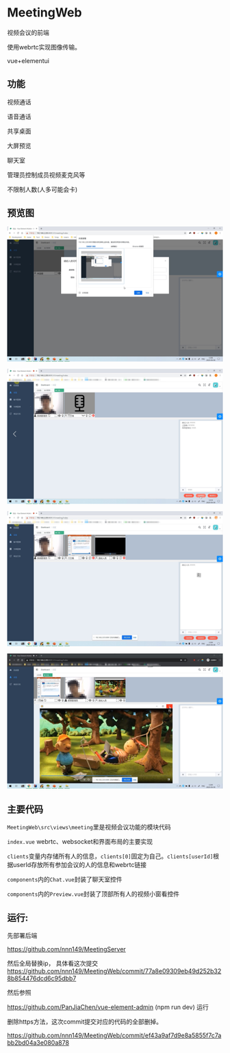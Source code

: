 # MeetingWeb
视频会议的前端

使用webrtc实现图像传输。

vue+elementui



## 功能
视频通话

语音通话

共享桌面

大屏预览

聊天室

管理员控制成员视频麦克风等

不限制人数(人多可能会卡)



## 预览图

![](image/1.jpg)

![2](image/2.jpg)

![3](image/3.jpg)

![4](image/4.jpg)

## 主要代码

`MeetingWeb\src\views\meeting`里是视频会议功能的模块代码

`index.vue` webrtc、websocket和界面布局的主要实现

​    `clients`变量内存储所有人的信息，`clients[0]`固定为自己。`clients[userId]`根据userId存放所有参加会议的人的信息和webrtc链接

`components`内的`Chat.vue`封装了聊天室控件

`components`内的`Preview.vue`封装了顶部所有人的视频小窗看控件



## 运行: 

先部署后端

https://github.com/nnn149/MeetingServer

然后全局替换ip，
具体看这次提交
https://github.com/nnn149/MeetingWeb/commit/77a8e09309eb49d252b328b854476dcd6c95dbb7

然后参照

https://github.com/PanJiaChen/vue-element-admin
(npm run dev)
运行

删除https方法，这次commit提交对应的代码的全部删掉。

https://github.com/nnn149/MeetingWeb/commit/ef43a9af7d9e8a5855f7c7abb2bd04a3e080a878


